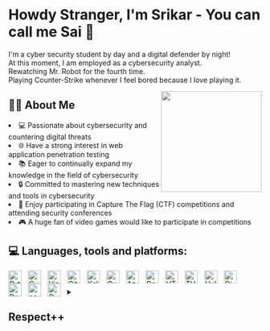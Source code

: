 # Howdy Stranger, I'm Srikar - You can call me Sai 👋

I'm a cyber security student by day and a digital defender by night!  
At this moment, I am employed as a cybersecurity analyst.  
Rewatching Mr. Robot for the fourth time.  
Playing Counter-Strike whenever I feel bored because I love playing it. 

<a href="#"><img align="right" src="https://github.com/K3rn4lP4nic/K3rn4lP4nic/blob/main/Images/dance-hacker-dance.gif" width="200 " height="200" /></a>

## 👨‍💻 About Me
<li>💻 Passionate about cybersecurity and countering digital threats </li>
<li>🌐 Have a strong interest in web application penetration testing</li>
<li>📚 Eager to continually expand my knowledge in the field of cybersecurity</li>
<li>🔒 Committed to mastering new techniques and tools in cybersecurity</li>
<li>🤖 Enjoy participating in Capture The Flag (CTF) competitions and attending security conferences</li>
<li>🎮 A huge fan of video games would like to participate in competitions</li>

## 💻 Languages, tools and platforms:

<img align="left" alt="Python" width="26px" src="https://simpleicons.org/icons/python.svg" style="padding-right:10px;" />
<img align="left" alt="C" width="26px" src="https://simpleicons.org/icons/c.svg" style="padding-right:10px;" />
<img align="left" alt="Visual Studio Code" width="26px" src="https://simpleicons.org/icons/visualstudiocode.svg" style="padding-right:10px;"/>
<img align="left" alt="Git" width="26px" src="https://simpleicons.org/icons/git.svg" style="padding-right:10px;" />
<img align="left" alt="Kali" width="26px" src="https://simpleicons.org/icons/kalilinux.svg" style="padding-right:10px;" />
<img align="left" alt="Qualys" width="26px" src="https://simpleicons.org/icons/qualys.svg" style="padding-right:10px;" />
<img align="left" alt="Azure" width="26px" src="https://simpleicons.org/icons/microsoftazure.svg" style="padding-right:10px;" />
<img align="left" alt="Docker" width="26px" src="https://simpleicons.org/icons/docker.svg" style="padding-right:10px;" />
<img align="left" alt="HTB" width="26px" src="https://simpleicons.org/icons/hackthebox.svg" style="padding-right:10px;" />
<img align="left" alt="THM" width="26px" src="https://simpleicons.org/icons/tryhackme.svg" style="padding-right:10px;" />
<img align="left" alt="Vultr" width="26px" src="https://simpleicons.org/icons/vultr.svg" style="padding-right:10px;" />
<img align="left" alt="Digital Ocean" width="26px" src="https://simpleicons.org/icons/digitalocean.svg" style="padding-right:10px;" />
<img align="left" alt="Burp Suite" width="26px" src="https://visualpharm.com/assets/384/Burp%20Suite-595b40b75ba036ed117d5720.svg" style="padding-right:10px;" />
<img align="left" alt="postman" width="26px" src="https://simpleicons.org/icons/postman.svg" style="padding-right:10px;" />
<img align="left" alt="OWASP" width="26px" src="https://simpleicons.org/icons/owasp.svg" style="padding-right:10px;" />


<br />
<br />


<details>
  <summary><h2>Respect++ </h2></summary>
  Cybersecurity is like a rollercoaster ride – every day is a new adventure! 😎 I seriously can't get enough of this stuff. It's like a puzzle that keeps changing, and I love solving it. In this digital age, I'm just so stoked to be doing what I do. Learning new things, finding those vulnerabilities, and safeguarding our digital environment – it's like being a digital superhero. 💻🦸‍♂️ And let's be honest, the adrenaline rush when you thwart a cyberattack? That feeling is priceless! 👊💥💪 So yeah, cybersecurity rocks my world! 🌐🔒💙
  <br />
     <p align="center">
    <img width="500" height="300" src="https://media.giphy.com/media/l4EpkVLqUj8BI7OV2/giphy.gif" alt="Material Bread logo">
</p>
  </details>

